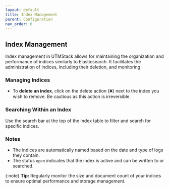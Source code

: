 ```yaml
---
layout: default
title: Index Management
parent: Configuration
nav_order: 6
---
```


## Index Management

Index management in UTMStack allows for maintaining the organization and performance of indices similarly to Elasticsearch. It facilitates the administration of indices, including their deletion, and monitoring.


### Managing Indices


- To **delete an index**, click on the delete action (❌) next to the index you wish to remove. Be cautious as this action is irreversible.

### Searching Within an Index

Use the search bar at the top of the index table to filter and search for specific indices.

### Notes

- The indices are automatically named based on the date and type of logs they contain.
- The status `open` indicates that the index is active and can be written to or searched.

{:note}
**Tip:** Regularly monitor the size and document count of your indices to ensure optimal performance and storage management.

